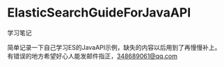 # ElasticSearchGuideForJavaAPI
学习笔记

简单记录一下自己学习ES的JavaAPI示例，缺失的内容以后用到了再慢慢补上。
有错误的地方希望好心人能发邮件指正，348689061@qq.com
